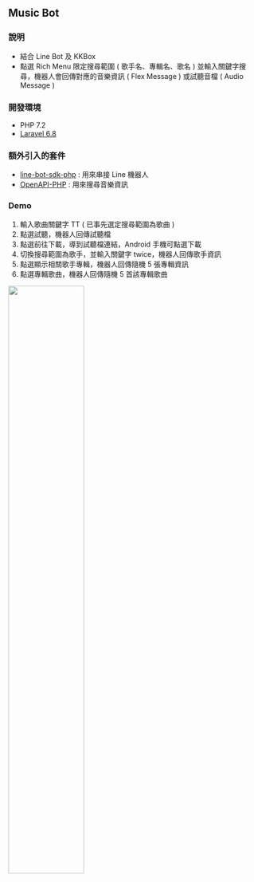 ## Music Bot

### 說明
- 結合 Line Bot 及 KKBox
- 點選 Rich Menu 限定搜尋範圍 ( 歌手名、專輯名、歌名 ) 並輸入關鍵字搜尋，機器人會回傳對應的音樂資訊 ( Flex Message ) 或試聽音檔 ( Audio Message )

### 開發環境
- PHP 7.2 
- [Laravel 6.8](https://laravel.com/)

### 額外引入的套件
- [line-bot-sdk-php](https://github.com/line/line-bot-sdk-php) : 用來串接 Line 機器人 
- [OpenAPI-PHP](https://github.com/KKBOX/OpenAPI-PHP) : 用來搜尋音樂資訊 

### Demo
1. 輸入歌曲關鍵字 TT ( 已事先選定搜尋範圍為歌曲 )
2. 點選試聽，機器人回傳試聽檔
3. 點選前往下載，導到試聽檔連結，Android 手機可點選下載
4. 切換搜尋範圍為歌手，並輸入關鍵字 twice，機器人回傳歌手資訊
5. 點選顯示相關歌手專輯，機器人回傳隨機 5 張專輯資訊
6. 點選專輯歌曲，機器人回傳隨機 5 首該專輯歌曲

<img src="https://github.com/uhcakip/linebot-music/blob/master/storage/linebot-music-demo.gif?raw=true" width="55%">